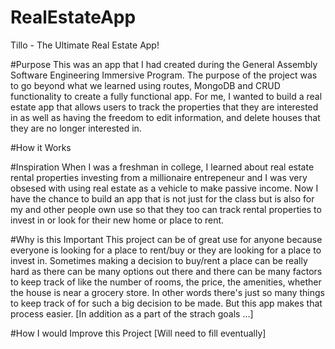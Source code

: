 # RealEstateApp
Tillo - The Ultimate Real Estate App!


#Purpose
This was an app that I had created during the General Assembly Software Engineering Immersive Program. The purpose of the project was to go beyond what we learned using routes, MongoDB and CRUD functionality to create a fully functional app. For me, I wanted to build a real estate app that allows users to track the properties that they are interested in as well as having the freedom to edit information, and delete houses that they are no longer interested in. 

#How it Works


#Inspiration 
When I was a freshman in college, I learned about real estate rental properties investing from a millionaire entrepeneur and I was very obsesed with using real estate as a vehicle to make passive income. Now I have the chance to build an app that is not just for the class but is also for my and other people own use so that they too can track rental properties to invest in or look for their new home or place to rent.

#Why is this Important
This project can be of great use for anyone because everyone is looking for a place to rent/buy or they are looking for a place to invest in. Sometimes making a decision to buy/rent a place can be really hard as there can be many options out there and there can be many factors to keep track of like the number of rooms, the price, the amenities, whether the house is near a grocery store. In other words there's just so many things to keep track of for such a big decision to be made. But this app makes that process easier. [In addition as a part of the strach goals ...]

#How I would Improve this Project
[Will need to fill eventually]
